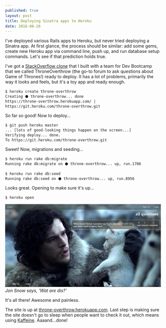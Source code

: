 ```yaml
---
published: true
layout: post
title: Deploying Sinatra apps to Heroku
date: 2016-06-26
---
```

I've deployed various Rails apps to Heroku, but never tried deploying a Sinatra app. At first glance, the process should be similar: add some gems, create new Heroku app via command line, push up, and run database setup commands. Let's see if that prediction holds true.

I've got a [StackOverflow clone](https://github.com/mindplace/throne-overthrow) that I built with a team for Dev Bootcamp that we called ThroneOverthrow (the go-to forum to ask questions about Game of Thrones!) ready to deploy. It has a lot of problems, primarily the way it looks and feels, but it's a toy app and ready enough.

```
$ heroku create throne-overthrow
Creating ⬢ throne-overthrow... done
https://throne-overthrow.herokuapp.com/ | https://git.heroku.com/throne-overthrow.git
```

So far so good! Now to deploy...

```
$ git push heroku master
... [lots of good-looking things happen on the screen...]
Verifying deploy... done.
To https://git.heroku.com/throne-overthrow.git
```

Sweet! Now, migrations and seeding...

```
$ heroku run rake db:migrate
Running rake db:migrate on ⬢ throne-overthrow... up, run.1706

$ heroku run rake db:seed
Running rake db:seed on ⬢ throne-overthrow... up, run.8956
```

Looks great. Opening to make sure it's up...

```
$ heroku open
```

![throne-overthrow.png](/assets/blog/throne-overthrow.png)
<i>Jon Snow says, 'Wat are dis?'</i>

It's all there! Awesome and painless.

The site is up at [throne-overthrow.herokuapp.com](https://throne-overthrow.herokuapp.com). Last step is making sure the site doesn't go to sleep when people want to check it out, which means using [Kaffeine](http://kaffeine.herokuapp.com/). Aaaand...done!
